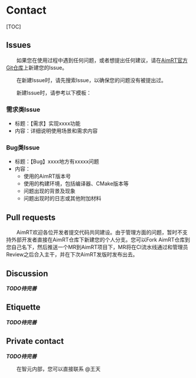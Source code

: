 
# Contact

[TOC]


## Issues

&emsp;&emsp;如果您在使用过程中遇到任何问题，或者想提出任何建议，请在[AimRT官方Git仓库](https://code.agibot.com/agibot_aima/aimrt)上新建您的Issue。

&emsp;&emsp;在新建Issue时，请先搜索Issue，以确保您的问题没有被提出过。


&emsp;&emsp;新建Issue时，请参考以下模板：

### 需求类Issue
- 标题：【需求】实现xxxx功能
- 内容：详细说明使用场景和需求内容


### Bug类Issue
- 标题：【Bug】xxxx地方有xxxxx问题
- 内容：
  - 使用的AimRT版本号
  - 使用的构建环境，包括编译器、CMake版本等
  - 问题出现的背景及现象
  - 问题出现时的日志或其他附加材料


## Pull requests

&emsp;&emsp;AimRT欢迎各位开发者提交代码共同建设。由于管理方面的问题，暂时不支持外部开发者直接在AimRT仓库下新建您的个人分支。您可以Fork AimRT仓库到您自己名下，然后推送一个MR到AimRT项目下，MR将在CI流水线通过和管理员Review之后合入主干，并在下次AimRT发版时发布出去。


## Discussion

***TODO待完善***

## Etiquette

***TODO待完善***

## Private contact

***TODO待完善***

&emsp;&emsp;在智元内部，您可以直接联系 @王天
